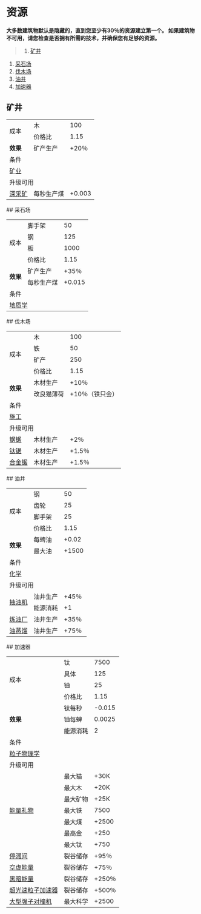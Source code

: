 # 资源
**大多数建筑物默认是隐藏的，直到您至少有30％的资源建立第一个。 如果建筑物不可用，请您检查是否拥有所需的技术，并确保您有足够的资源。**
>1. [矿井](#矿井 "矿井")
1. [采石场](#采石场 "采石场")
1. [伐木场](#伐木场 "伐木场")
1. [油井](#油井 "油井")
1. [加速器](#加速器 "加速器")

## 矿井
<table class="wikitable">
	<tbody>
		<tr>
			<td rowspan="2">
							成本
			</td>
			<td>
							木
			</td>
			<td>
							100
			</td>
		</tr>
		<tr>
			<td>
						价格比
			</td>
			<td>
						1.15
			</td>
		</tr>
		<tr>
			<td>
				<strong>
							效果
				</strong>
			</td>
			<td>
						矿产生产
			</td>
			<td>
						+20％
			</td>
		</tr>
		<tr>
			<td colspan="3">
						条件
			</td>
		</tr>
		<tr>
			<td colspan="3">
				<a href="#">
							矿业
				</a>
			</td>
		</tr>
		<tr>
			<td colspan="3">
						升级可用
			</td>
		</tr>
		<tr>
			<td>
				<a href="#">
							深采矿
				</a>
			</td>
			<td>
						每秒生产煤
			</td>
			<td>
						+0.003
			</td>
		</tr>
	</tbody>
</table>
## 采石场
<table class="wikitable">
	<tbody>
		<tr>
			<td rowspan="4">
							成本
			</td>
			<td>
							脚手架
			</td>
			<td>
							50
			</td>
		</tr>
		<tr>
			<td>
						钢
			</td>
			<td>
						125
			</td>
		</tr>
		<tr>
			<td>
						板
			</td>
			<td>
						1000
			</td>
		</tr>
		<tr>
			<td>
						价格比
			</td>
			<td>
						1.15
			</td>
		</tr>
		<tr>
			<td rowspan="2">
				<strong>
							效果
				</strong>
			</td>
			<td>
						矿产生产
			</td>
			<td>
						+35％
			</td>
		</tr>
		<tr>
			<td>
						每秒生产煤
			</td>
			<td>
						+0.015
			</td>
		</tr>
		<tr>
			<td colspan="3">
						条件
			</td>
		</tr>
		<tr>
			<td colspan="3">
				<a href="#">
							地质学
				</a>
			</td>
		</tr>
	</tbody>
</table>
## 伐木场
<table class="wikitable">
	<tbody>
		<tr>
			<td rowspan="4">
							成本
			</td>
			<td>
							木
			</td>
			<td>
							100
			</td>
		</tr>
		<tr>
			<td>
						铁
			</td>
			<td>
						50
			</td>
		</tr>
		<tr>
			<td>
						矿产
			</td>
			<td>
						250
			</td>
		</tr>
		<tr>
			<td>
						价格比
			</td>
			<td>
						1.15
			</td>
		</tr>
		<tr>
			<td rowspan="2">
				<strong>
							效果
				</strong>
			</td>
			<td>
						木材生产
			</td>
			<td>
						+10％
			</td>
		</tr>
		<tr>
			<td>
						改良猫薄荷
			</td>
			<td>
						+10％（铁只会）
			</td>
		</tr>
		<tr>
			<td colspan="3">
						条件
			</td>
		</tr>
		<tr>
			<td colspan="3">
				<a href="#">
							施工
				</a>
			</td>
		</tr>
		<tr>
			<td colspan="3">
						升级可用
			</td>
		</tr>
		<tr>
			<td>
				<a href="#">
							钢锯
				</a>
			</td>
			<td>
						木材生产
			</td>
			<td>
						+2％
			</td>
		</tr>
		<tr>
			<td>
				<a href="#">
							钛锯
				</a>
			</td>
			<td>
						木材生产
			</td>
			<td>
						+1.5％
			</td>
		</tr>
		<tr>
			<td>
				<a href="#">
							合金锯
				</a>
			</td>
			<td>
						木材生产
			</td>
			<td>
						+1.5％
			</td>
		</tr>
	</tbody>
</table>
## 油井
<table class="wikitable">
	<tbody>
		<tr>
			<td rowspan="4">
							成本
			</td>
			<td>
							钢
			</td>
			<td>
							50
			</td>
		</tr>
		<tr>
			<td>
						齿轮
			</td>
			<td>
						25
			</td>
		</tr>
		<tr>
			<td>
						脚手架
			</td>
			<td>
						25
			</td>
		</tr>
		<tr>
			<td>
						价格比
			</td>
			<td>
						1.15
			</td>
		</tr>
		<tr>
			<td rowspan="2">
				<strong>
							效果
				</strong>
			</td>
			<td>
						每蜱油
			</td>
			<td>
						+0.02
			</td>
		</tr>
		<tr>
			<td>
						最大油
			</td>
			<td>
						+1500
			</td>
		</tr>
		<tr>
			<td colspan="3">
						条件
			</td>
		</tr>
		<tr>
			<td colspan="3">
				<a href="#">
							化学
				</a>
			</td>
		</tr>
		<tr>
			<td colspan="3">
						升级可用
			</td>
		</tr>
		<tr>
			<td rowspan="2">
				<a href="#">
							抽油机
				</a>
			</td>
			<td>
						油井生产
			</td>
			<td>
						+45％
			</td>
		</tr>
		<tr>
			<td>
						能源消耗
			</td>
			<td>
						+1
			</td>
		</tr>
		<tr>
			<td>
				<a href="#">
							炼油厂
				</a>
			</td>
			<td>
						油井生产
			</td>
			<td>
						+35％
			</td>
		</tr>
		<tr>
			<td>
				<a href="#">
							油蒸馏
				</a>
			</td>
			<td>
						油井生产
			</td>
			<td>
						+75％
			</td>
		</tr>
	</tbody>
</table>
## 加速器
<table class="wikitable">
	<tbody>
		<tr>
			<td rowspan="4">
							成本
			</td>
			<td>
							钛
			</td>
			<td>
							7500
			</td>
		</tr>
		<tr>
			<td>
						具体
			</td>
			<td>
						125
			</td>
		</tr>
		<tr>
			<td>
						铀
			</td>
			<td>
						25
			</td>
		</tr>
		<tr>
			<td>
						价格比
			</td>
			<td>
						1.15
			</td>
		</tr>
		<tr>
			<td rowspan="3">
				<strong>
							效果
				</strong>
			</td>
			<td>
						钛每秒
			</td>
			<td>
						-0.015
			</td>
		</tr>
		<tr>
			<td>
						铀每蜱
			</td>
			<td>
						0.0025
			</td>
		</tr>
		<tr>
			<td>
						能源消耗
			</td>
			<td>
						2
			</td>
		</tr>
		<tr>
			<td colspan="3">
						条件
			</td>
		</tr>
		<tr>
			<td colspan="3">
				<a href="#">
							粒子物理学
				</a>
			</td>
		</tr>
		<tr>
			<td colspan="4">
						升级可用
			</td>
		</tr>
		<tr>
			<td rowspan="7">
				<a href="#">
							能量礼物
				</a>
			</td>
			<td>
						最大猫
			</td>
			<td>
						+30K
			</td>
		</tr>
		<tr>
			<td>
						最大木
			</td>
			<td>
						+20K
			</td>
		</tr>
		<tr>
			<td>
						最大矿物
			</td>
			<td>
						+25K
			</td>
		</tr>
		<tr>
			<td>
						最大铁
			</td>
			<td>
						7500
			</td>
		</tr>
		<tr>
			<td>
						最大煤
			</td>
			<td>
						+2500
			</td>
		</tr>
		<tr>
			<td>
						最高金
			</td>
			<td>
						+250
			</td>
		</tr>
		<tr>
			<td>
						最大钛
			</td>
			<td>
						+750
			</td>
		</tr>
		<tr>
			<td>
				<a href="#">
							停滞间
				</a>
			</td>
			<td>
						裂谷储存
			</td>
			<td>
						+95％
			</td>
		</tr>
		<tr>
			<td>
				<a href="#">
							空虚能量
				</a>
			</td>
			<td>
						裂谷储存
			</td>
			<td>
						+75％
			</td>
		</tr>
		<tr>
			<td>
				<a href="#">
							黑暗能量
				</a>
			</td>
			<td>
						裂谷储存
			</td>
			<td>
						+250％
			</td>
		</tr>
		<tr>
			<td>
				<a href="#">
							超光速粒子加速器
				</a>
			</td>
			<td>
						裂谷储存
			</td>
			<td>
						+500％
			</td>
		</tr>
		<tr>
			<td>
				<a href="#">
							大型强子对撞机
				</a>
			</td>
			<td>
						最大科学
			</td>
			<td>
						+2500
			</td>
		</tr>
	</tbody>
</table>